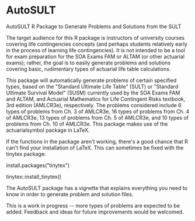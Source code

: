 # AutoSULT
AutoSULT R Package to Generate Problems and Solutions from the SULT

The target audience for this R package is instructors of university courses covering life contingencies concepts (and perhaps students relatively early in the process of learning life contingencies).  It is not intended to be a tool for exam preparation for the SOA Exams FAM or ALTAM (or other actuarial exams); rather, the goal is to easily generate problems and solutions covering basic, rudimentary types of actuarial life table calculations.

This package will automatically generate problems of certain specified types, based on the "Standard Ultimate Life Table" (SULT) or "Standard Ultimate Survival Model" (SUSM) currently used by the SOA Exams FAM and ALTAM, and Actuarial Mathematics for Life Contingent Risks textbook, 3rd edition (AMLCR3e), respectively. The problems considered include 6 types of problems from Ch. 3 of AMLCR3e, 16 types of problems from Ch. 4 of AMLCR3e, 13 types of problems from Ch. 5 of AMLCR3e, and 10 types of problems from Ch. 10 of AMLCR3e.  This package makes use of the actuarialsymbol package in LaTeX.

If the functions in the package aren't working, there's a good chance that R can't find your installation of LaTeX.  This can sometimes be fixed with the tinytex package:

install.packages("tinytex")

tinytex::install_tinytex()

The AutoSULT package has a vignette that explains everything you need to know in order to generate problem and solution files.

This is a work in progress -- more types of problems are expected to be added.  Feedback and ideas for future improvements would be welcomed.